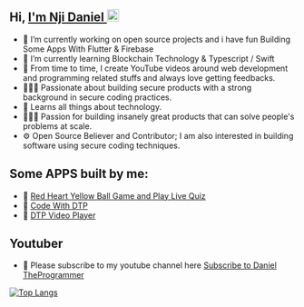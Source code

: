  ## Hi, <a href="https://daniel-theprogrammer.github.io/Portfolio/#portfolio"> I'm Nji Daniel </a> <img src="https://user-images.githubusercontent.com/1303154/88677602-1635ba80-d120-11ea-84d8-d263ba5fc3c0.gif" width="21px" height="21px" alt="hi">

- 🔭 I’m currently working on open source projects and i have fun Building Some Apps With Flutter & Firebase
- 🌱 I’m currently learning  Blockchain Technology & Typescript / Swift
- 🌱 From time to time, I create YouTube videos around web development and programming related stuffs and always love getting feedbacks.
- 👷🏾‍♂️ Passionate about building secure products with a strong background in secure coding practices.
- 📖 Learns all things about technology.
- 👷🏾‍♂️ Passion for building insanely great products that can solve people's problems at scale.
- ⚙ Open Source Believer and Contributor; I am also interested in building software using secure coding techniques.

## Some APPS built by me: 	
- 🔭 <a href="https://play.google.com/store/apps/details?id=red.heart.yellow.ball"> Red Heart Yellow Ball Game and Play Live Quiz</a>
- 🔭 <a href="https://play.google.com/store/apps/details?id=com.code.from.scratch.withme"> Code With DTP </a>
- 🔭 <a href="https://play.google.com/store/apps/details?id=com.dtp.player">  DTP Video Player  </a>

## Youtuber
- 👷 Please subscribe to my youtube channel here [Subscribe to Daniel TheProgrammer](https://www.youtube.com/c/DanieltheProgrammer100)


[![Top Langs](https://github-readme-stats.vercel.app/api/top-langs/?username=Daniel-TheProgrammer&langs_count=20&layout=compact&theme=midnight-purple&align=right&width=100%&hide_border=true)](https://github.com/Daniel-TheProgrammer/github-readme-stats)
